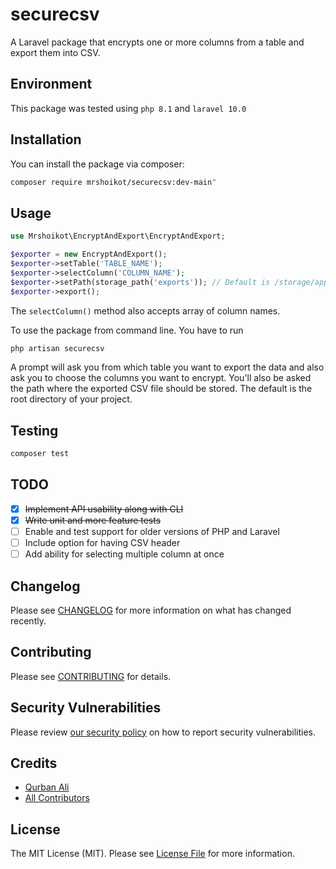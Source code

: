 # securecsv


A Laravel package that encrypts one or more columns from a table and export them into CSV.
## Environment
This package was tested using `php 8.1` and `laravel 10.0`


## Installation

You can install the package via composer:

```bash
composer require mrshoikot/securecsv:dev-main"
```


## Usage

```php
use Mrshoikot\EncryptAndExport\EncryptAndExport;

$exporter = new EncryptAndExport();
$exporter->setTable('TABLE_NAME');
$exporter->selectColumn('COLUMN_NAME');
$exporter->setPath(storage_path('exports')); // Default is /storage/app
$exporter->export();
```

The `selectColumn()` method also accepts array of column names.

To use the package from command line. You have to run

```bash
php artisan securecsv
```

A prompt will ask you from which table you want to export the data and also ask you to choose the columns you want to encrypt.
You'll also be asked the path where the exported CSV file should be stored. The default is the root directory of your project.


## Testing

```bash
composer test
```

## TODO
- [x] <del>Implement API usability along with CLI</del>
- [x] <del>Write unit and more feature tests</del>
- [ ] Enable and test support for older versions of PHP and Laravel
- [ ] Include option for having CSV header
- [ ] Add ability for selecting multiple column at once

## Changelog

Please see [CHANGELOG](CHANGELOG.md) for more information on what has changed recently.

## Contributing

Please see [CONTRIBUTING](CONTRIBUTING.md) for details.

## Security Vulnerabilities

Please review [our security policy](../../security/policy) on how to report security vulnerabilities.

## Credits

- [Qurban Ali](https://github.com/mrshoikot)
- [All Contributors](../../contributors)

## License

The MIT License (MIT). Please see [License File](LICENSE.md) for more information.
